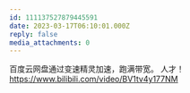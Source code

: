 ```yaml
---
id: 111137527879445591
date: 2023-03-17T06:10:01.000Z
reply: false
media_attachments: 0
---
```


百度云网盘通过变速精灵加速，跑满带宽。 人才！ https://www.bilibili.com/video/BV1tv4y177NM

